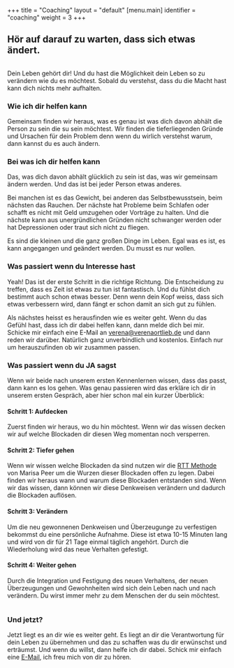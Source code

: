 +++
title = "Coaching"
layout = "default"
[menu.main]
identifier = "coaching"
weight = 3
+++


<h2 class="sub-side-hero">Hör auf darauf zu warten, dass sich etwas ändert.</h2>

<div  class="img-halfe">
<img src="/img/you-before.svg" alt="">
</div>

<p class="hero-text">
Dein Leben gehört dir! Und du hast die Möglichkeit dein Leben so zu verändern wie du es möchtest. Sobald du verstehst, dass du die Macht hast kann dich nichts mehr aufhalten.
</p>


### Wie ich dir helfen kann

Gemeinsam finden wir heraus, was es genau ist was dich davon abhält die Person zu sein die su sein möchtest. Wir finden die tieferliegenden Gründe und Ursachen für dein Problem denn wenn du wirlich verstehst warum, dann kannst du es auch ändern.

### Bei was ich dir helfen kann

Das, was dich davon abhält glücklich zu sein ist das, was wir gemeinsam ändern werden. Und das ist bei jeder Person etwas anderes. 

Bei manchen ist es das Gewicht, bei anderen das Selbstbewusstsein, beim nächsten das Rauchen. Der nächste hat Probleme beim Schlafen oder schafft es nicht mit Geld umzugehen oder Vorträge zu halten. Und die nächste kann aus unergründlichen Gründen nicht schwanger werden oder hat Depressionen oder traut sich nicht zu fliegen. 

Es sind die kleinen und die ganz großen Dinge im Leben. Egal was es ist, es kann angegangen und geändert werden. Du musst es nur wollen.

### Was passiert wenn du Interesse hast

Yeah! Das ist der erste Schritt in die richtige Richtung. Die Entscheidung zu treffen, dass es Zeit ist etwas zu tun ist fantastisch. Und du fühlst dich bestimmt auch schon etwas besser. Denn wenn dein Kopf weiss, dass sich etwas verbessern wird, dann fängt er schon damit an sich gut zu fühlen. 

Als nächstes heisst es herausfinden wie es weiter geht. Wenn du das Gefühl hast, dass ich dir dabei helfen kann, dann melde dich bei mir. Schicke mir einfach eine E-Mail an verena@verenaortlieb.de und dann reden wir darüber. Natürlich ganz unverbindlich und kostenlos. Einfach nur um herauszufinden ob wir zusammen passen.


### Was passiert wenn du JA sagst

Wenn wir beide nach unserem ersten Kennenlernen wissen, dass das passt, dann kann es los gehen. Was genau passieren wird das erkläre ich dir in unserem ersten Gespräch, aber hier schon mal ein kurzer Überblick:


#### Schritt 1: Aufdecken

Zuerst finden wir heraus, wo du hin möchtest. Wenn wir das wissen decken wir auf welche Blockaden dir diesen Weg momentan noch versperren. 

#### Schritt 2: Tiefer gehen

Wenn wir wissen welche Blockaden da sind nutzen wir die [RTT Methode](/blog/was-ist-rtt) von Marisa Peer um die Wurzen dieser Blockaden offen zu legen. Dabei finden wir heraus wann und warum diese Blockaden entstanden sind. Wenn wir das wissen, dann können wir diese Denkweisen verändern und dadurch die Blockaden auflösen.

#### Schritt 3: Verändern

Um die neu gewonnenen Denkweisen und Überzeugunge zu verfestigen bekommst du eine persönliche Aufnahme. Diese ist etwa 10-15 Minuten lang und wird von dir für 21 Tage einmal täglich angehört. Durch die Wiederholung wird das neue Verhalten gefestigt.

#### Schritt 4: Weiter gehen

Durch die Integration und Festigung des neuen Verhaltens, der neuen Überzeugungen und Gewohnheiten wird sich dein Leben nach und nach verändern. Du wirst immer mehr zu dem Menschen der du sein möchtest. 


<div  class="img-halfe">
<img src="/img/you-after.svg" alt="">
</div>


### Und jetzt?

Jetzt liegt es an dir wie es weiter geht. Es liegt an dir die Verantwortung für dein Leben zu übernehmen und das zu schaffen was du dir erwünschst und erträumst. Und wenn du willst, dann helfe ich dir dabei. Schick mir einfach eine [E-Mail](mailto:verena@verenaortlieb.de{:target="_blank"}), ich freu mich von dir zu hören.


